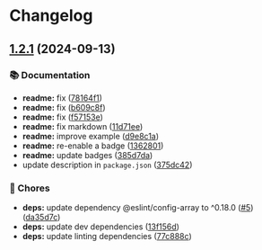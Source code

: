 # Changelog

## [1.2.1](https://github.com/voxpelli/config-array-find-files/compare/v1.2.0...v1.2.1) (2024-09-13)


### 📚 Documentation

* **readme:** fix ([78164f1](https://github.com/voxpelli/config-array-find-files/commit/78164f1b65cac2963174e643f1514039ae7cb1fa))
* **readme:** fix ([b609c8f](https://github.com/voxpelli/config-array-find-files/commit/b609c8f620384e744eee6366eb9bd325b1273a04))
* **readme:** fix ([f57153e](https://github.com/voxpelli/config-array-find-files/commit/f57153e5e09491519622215606867fbd6db49c5b))
* **readme:** fix markdown ([11d71ee](https://github.com/voxpelli/config-array-find-files/commit/11d71ee999048a6446c40bd91b1eac4df69332d7))
* **readme:** improve example ([d9e8c1a](https://github.com/voxpelli/config-array-find-files/commit/d9e8c1a347c4f34f27ec224d6ccd0fafd8644e47))
* **readme:** re-enable a badge ([1362801](https://github.com/voxpelli/config-array-find-files/commit/13628017170948a3c7b6b06ae2d927f5cf94de99))
* **readme:** update badges ([385d7da](https://github.com/voxpelli/config-array-find-files/commit/385d7dac4efceedb6a53dfd51f46f3062c6d749f))
* update description in `package.json` ([375dc42](https://github.com/voxpelli/config-array-find-files/commit/375dc42ee906ede05aecf9c322997cde8b80e046))


### 🧹 Chores

* **deps:** update dependency @eslint/config-array to ^0.18.0 ([#5](https://github.com/voxpelli/config-array-find-files/issues/5)) ([da35d7c](https://github.com/voxpelli/config-array-find-files/commit/da35d7cf65b2d8a2798cf6a6deb4114275ab79fa))
* **deps:** update dev dependencies ([13f156d](https://github.com/voxpelli/config-array-find-files/commit/13f156db7d47967626e964b81aa08d434e59e9ed))
* **deps:** update linting dependencies ([77c888c](https://github.com/voxpelli/config-array-find-files/commit/77c888c0419c694ff67834e5040bda7346245959))
